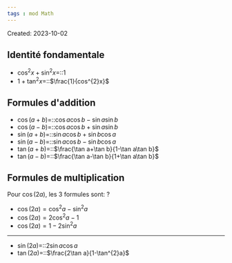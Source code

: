 ```yaml
---
tags : mod Math
---
```

Created: 2023-10-02

## Identité fondamentale
- $\cos^{2}x+\sin^{2}x=$::$1$
- $1+\tan^{2}x=$::$\frac{1}{cos^{2}x}$
## Formules d'addition
- $\cos(a+b)=$::$\cos a\cos b-\sin a\sin b$
- $\cos(a-b)=$::$\cos a\cos b+\sin a\sin b$
- $\sin(a+b)=$::$\sin a\cos b+\sin b\cos a$
- $\sin(a-b)=$::$\sin a\cos b-\sin b\cos a$
- $\tan(a+b)=$::$\frac{\tan a+\tan b}{1-\tan a\tan b}$
- $\tan(a-b)=$::$\frac{\tan a-\tan b}{1+\tan a\tan b}$
## Formules de multiplication
Pour $\cos(2a)$, les 3 formules sont:
?
- $\cos(2a)=\cos^{2}a-\sin^{2}a$
- $\cos(2a)=2\cos^{2}a-1$
- $\cos(2a)=1-2\sin^{2}a$

---
- $\sin(2a)=$::$2\sin a\cos a$
- $\tan(2a)=$::$\frac{2\tan a}{1-\tan^{2}a}$

